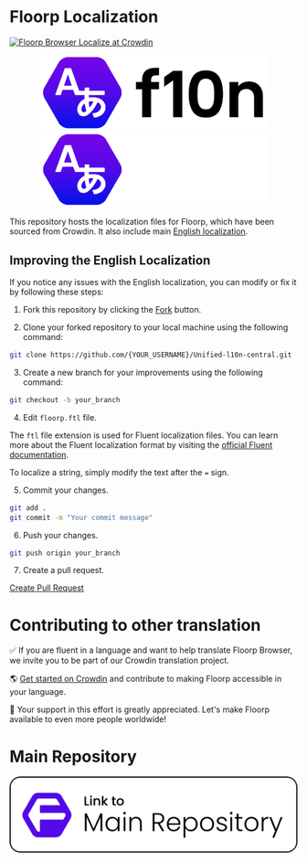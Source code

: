 # Floorp Localization

<a href="https://crowdin.com/project/floorp-browser" rel="nofollow">
  <img style="width:140;height:40px" src="https://badges.crowdin.net/badge/light/crowdin-on-dark.png#gh-dark-mode-only" alt="Floorp Browser Localize at Crowdin" />
</a>

<p align="center">
<img src="assets/Floorp_Logo_f10n_Light.svg#gh-light-mode-only" width="400px"></img>
<img src="assets/Floorp_Logo_f10n_Dark.svg#gh-dark-mode-only" width="400px"></img>
</p>

This repository hosts the localization files for Floorp, which have been sourced from Crowdin. It also include main [English localization](https://github.com/Floorp-Projects/Unified-l10n-central/blob/main/en-US/floorp.ftl).

## Improving the English Localization

If you notice any issues with the English localization, you can modify or fix it by following these steps:

1. Fork this repository by clicking the [Fork](https://github.com/Floorp-Projects/Unified-l10n-central/fork) button.

2. Clone your forked repository to your local machine using the following command:

```bash
git clone https://github.com/{YOUR_USERNAME}/Unified-l10n-central.git 
```

3. Create a new branch for your improvements using the following command:

```bash
git checkout -b your_branch
```

4. Edit `floorp.ftl` file.

The `ftl` file extension is used for Fluent localization files. You can learn more about the Fluent localization format by visiting the [official Fluent documentation](https://projectfluent.org/fluent/guide/).

To localize a string, simply modify the text after the `=` sign.


5. Commit your changes.

```bash
git add .
git commit -m "Your commit message"
```

6. Push your changes.

```bash
git push origin your_branch
```

7. Create a pull request.

[Create Pull Request](https://github.com/Floorp-Projects/Unified-l10n-central/compare)

# Contributing to other translation

✅ If you are fluent in a language and want to help translate Floorp Browser, we invite you to be part of our Crowdin translation project.

🌎 [Get started on Crowdin](https://crowdin.com/project/floorp-browser) and contribute to making Floorp accessible in your language.

🙏 Your support in this effort is greatly appreciated. Let's make Floorp available to even more people worldwide!

# Main Repository
[![Link to Main Repository](assets/Link2MainRepo.svg)](https://github.com/Floorp-Projects/Floorp)
